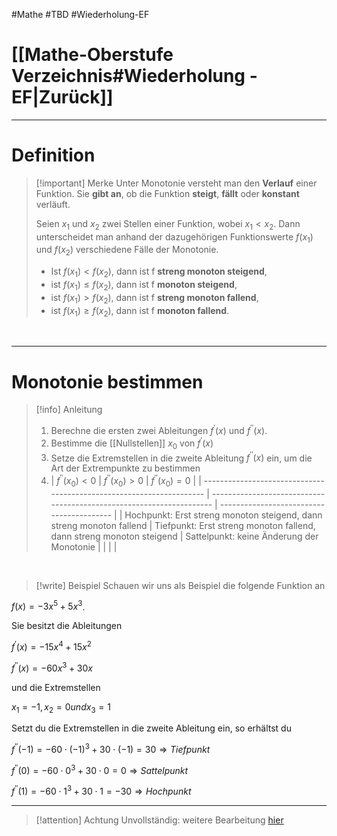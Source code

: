 #Mathe #TBD #Wiederholung-EF 

# [[Mathe-Oberstufe Verzeichnis#Wiederholung - EF|Zurück]]

___
# Definition

>[!important] Merke
>Unter Monotonie versteht man den **Verlauf** einer Funktion. Sie **gibt an**, ob die Funktion **steigt**, **fällt** oder **konstant** verläuft.
>
>Seien $x_1$ und $x_2$ zwei Stellen einer Funktion, wobei $x_1<x_2$. Dann unterscheidet man anhand der dazugehörigen Funktionswerte $f(x_1)$ und $f(x_2)$ verschiedene Fälle der Monotonie.
>- Ist $f(x_1) < f(x_2)$, dann ist f **streng monoton steigend**,
>- ist  $f(x_1) \leq f(x_2)$, dann ist f **monoton steigend**,
>- ist $f(x_1) > f(x_2)$, dann ist f **streng monoton fallend**,
>- ist $f(x_1) \geq f(x_2)$, dann ist f **monoton fallend**.

<BR>

___
# Monotonie bestimmen

>[!info] Anleitung
>1. Berechne die ersten zwei Ableitungen $f^{\prime}(x)$ und $f^{\prime \prime}(x)$.
>2. Bestimme die [[Nullstellen]] $x_0$ von $f^{\prime}(x)$
>3. Setze die Extremstellen in die zweite Ableitung $f^{\prime \prime}(x)$ ein, um die Art der Extrempunkte zu bestimmen
>4. | $f^{\prime \prime}(x_0) < 0$                                         | $f^{\prime \prime}(x_0)>0$                                           | $f^{\prime \prime}(x_0)=0$                |
| -------------------------------------------------------------------- | -------------------------------------------------------------------- | ----------------------------------------- |
| Hochpunkt: Erst streng monoton steigend, dann streng monoton fallend | Tiefpunkt: Erst streng monoton fallend, dann streng monoton steigend | Sattelpunkt: keine Änderung der Monotonie |                                                              |                                                                      |                                           |

<BR>

>[!write] Beispiel
>Schauen wir uns als Beispiel die folgende Funktion an
>
$f(x) = -3x^5 + 5x^3$.
>
Sie besitzt die Ableitungen 
>
$f^{\prime}(x) = -15x^4 +15x^2$
>
$f^{\prime \prime}(x) = -60x^3 + 30x$
>
und die Extremstellen
>
$x_1 = -1, x_2 = 0 und x_3 = 1$
>
Setzt du die Extremstellen in die zweite Ableitung ein, so erhältst du
>
$f^{\prime \prime}(-1) = -60 \cdot (-1)^3 + 30 \cdot (-1) = 30 \Rightarrow Tiefpunkt$
>
$f^{\prime \prime}(0) = -60 \cdot 0^3 + 30 \cdot 0 = 0 \Rightarrow Sattelpunkt$
>
$f^{\prime \prime}(1) = -60 \cdot 1^3 + 30 \cdot 1 = -30 \Rightarrow Hochpunkt$
>

___

>[!attention] Achtung
>Unvollständig: weitere Bearbeitung [hier](https://studyflix.de/mathematik/monotonie-2157)
